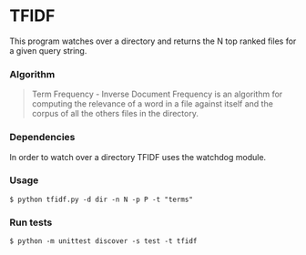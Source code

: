 # TFIDF 

This program watches over a directory and returns the N top ranked files for a given query string.

### Algorithm
>Term Frequency - Inverse Document Frequency is an algorithm for computing the relevance of a word in a file against itself and the corpus of all the others files in the directory.

### Dependencies
In order to watch over a directory TFIDF uses the watchdog module.

### Usage
`$ python tfidf.py -d dir -n N -p P -t "terms"`

### Run tests
`$ python -m unittest discover -s test -t tfidf`
